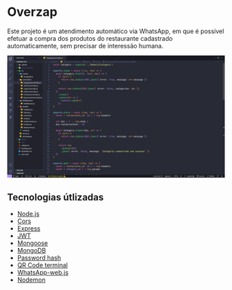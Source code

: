<h1>Overzap</h1>
<p>Este projeto é um atendimento automático via WhatsApp, em que é possível efetuar a compra dos produtos do restaurante cadastrado automaticamente, sem precisar de interessão humana.</p>
<img src="https://github.com/lulucasalves/overzap-api-back/blob/main/.github/img1.png" />
<br />
<h2>Tecnologias útlizadas</h2>
<ul>
  <li><a href="https://nodejs.org">Node.js</a></li>
  <li><a href="https://www.npmjs.com/package/cors">Cors</a></li>
  <li><a href="https://expressjs.com/">Express</a></li>
  <li><a href="https://jwt.io/">JWT</a></li>
  <li><a href="https://mongoosejs.com/">Mongoose</a></li>
  <li><a href="https://www.mongodb.com/">MongoDB</a></li>
  <li>
    <a href="https://www.npmjs.com/package/password-hash">Password hash</a>
  </li>
  <li>
    <a href="https://www.npmjs.com/package/qrcode-terminal">QR Code terminal</a>
  </li>
  <li><a href="https://wwebjs.dev">WhatsApp-web.js</a></li>
  <li><a href="https://nodemon.io/">Nodemon</a></li>
</ul>
